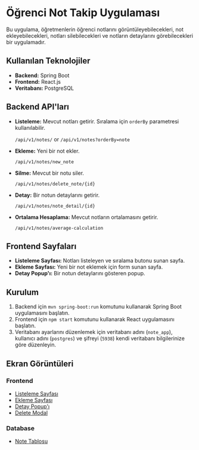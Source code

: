 # Öğrenci Not Takip Uygulaması

Bu uygulama, öğretmenlerin öğrenci notlarını görüntüleyebilecekleri, not ekleyebilecekleri, notları silebilecekleri ve notların detaylarını görebilecekleri bir uygulamadır.

## Kullanılan Teknolojiler

- **Backend:** Spring Boot
- **Frontend:** React.js
- **Veritabanı:** PostgreSQL

## Backend API'ları

- **Listeleme:** Mevcut notları getirir. Sıralama için `orderBy` parametresi kullanılabilir.

   `/api/v1/notes/`
or
`/api/v1/notes?orderBy=note`

- **Ekleme:** Yeni bir not ekler.

  `/api/v1/notes/new_note`

- **Silme:** Mevcut bir notu siler.

  `/api/v1/notes/delete_note/{id}`

- **Detay:** Bir notun detaylarını getirir.

  `/api/v1/notes/note_detail/{id}`

- **Ortalama Hesaplama:**  Mevcut notların ortalamasını getirir.

  `/api/v1/notes/average-calculation`

## Frontend Sayfaları

- **Listeleme Sayfası:** Notları listeleyen ve sıralama butonu sunan sayfa.
- **Ekleme Sayfası:** Yeni bir not eklemek için form sunan sayfa.
- **Detay Popup'ı:** Bir notun detaylarını gösteren popup.

## Kurulum

1. Backend için `mvn spring-boot:run` komutunu kullanarak Spring Boot uygulamasını başlatın.
2. Frontend için `npm start` komutunu kullanarak React uygulamasını başlatın.
3. Veritabanı ayarlarını düzenlemek için veritabanı adını (`note_app`), kullanıcı adını (`postgres`) ve şifreyi (`5938`) kendi veritabanı bilgilerinize göre düzenleyin.

## Ekran Görüntüleri

### Frontend

- [Listeleme Sayfası](/Screenshots/ListPage.PNG)
- [Ekleme Sayfası](/Screenshots/AddPage.PNG)
- [Detay Popup'ı](/Screenshots/DetailPopup.PNG)
- [Delete Modal](/Screenshots/DeleteModal.PNG)

### Database

- [Note Tablosu](/Screenshots/NoteTable.PNG)
